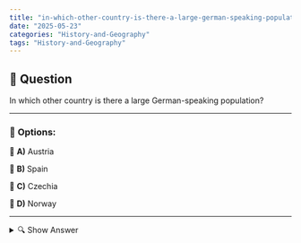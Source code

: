 ```yaml
---
title: "in-which-other-country-is-there-a-large-german-speaking-population"
date: "2025-05-23"
categories: "History-and-Geography"
tags: "History-and-Geography"
---
```


## 📌 **Question**

In which other country is there a large German-speaking population?



---

### 📝 **Options:**

🔘 **A)** Austria

🔘 **B)** Spain

🔘 **C)** Czechia

🔘 **D)** Norway

---

<details>
  <summary>🔍 Show Answer</summary>

  <p>
💡  <b>Correct Answer:</b>  a
  </p>
  <p>
    📖<b>Explanation:</b>
    
  </p>
</details>
